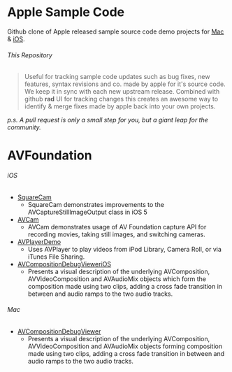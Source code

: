 Apple Sample Code
===============

Github clone of Apple released sample source code demo projects for [Mac][2] & [iOS][1].

###### This Repository
>Useful for tracking sample code updates such as bug fixes, new features, syntax revisions and co. made by apple for it's source code.
>We keep it in sync with each new upstream release. Combined with github **rad** UI for tracking changes this creates an awesome way to identify & merge fixes made by apple back into your own projects.

*p.s. A pull request is only a small step for you, but a giant leap for the community.*

# AVFoundation
###### iOS
 * [SquareCam](https://github.com/sugarso/AppleSampleCode/tree/master/iOS/AVFoundation/SquareCam)
   * SquareCam demonstrates improvements to the AVCaptureStillImageOutput class in iOS 5
 * [AVCam](https://github.com/sugarso/AppleSampleCode/tree/master/iOS/AVFoundation/AVCam)
   * AVCam demonstrates usage of AV Foundation capture API for recording movies, taking still images, and switching cameras.
 * [AVPlayerDemo](https://github.com/sugarso/AppleSampleCode/tree/master/iOS/AVFoundation/AVPlayerDemo) 
   * Uses AVPlayer to play videos from iPod Library, Camera Roll, or via iTunes File Sharing.
 * [AVCompositionDebugVieweriOS](https://github.com/sugarso/AppleSampleCode/tree/master/iOS/AVFoundation/AVCompositionDebugVieweriOS)
   * Presents a visual description of the underlying AVComposition, AVVideoComposition and AVAudioMix objects which form the composition made using two clips, adding a cross fade transition in between and audio ramps to the two audio tracks.

###### Mac
 * [AVCompositionDebugViewer](https://github.com/sugarso/AppleSampleCode/tree/master/Mac/AVFoundation/AVCompositionDebugViewer)
   * Presents a visual description of the underlying AVComposition, AVVideoComposition and AVAudioMix objects forming composition made using two clips, adding a cross fade transition in between and audio ramps to the two audio tracks.




[1]: https://developer.apple.com/library/ios/navigation/#section=Resource%20Types&topic=Sample%20Code
[2]: https://developer.apple.com/library/mac/navigation/index.html#topic=Sample+Code&section=Resource+Types
